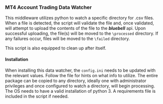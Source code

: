 ### MT4 Account Trading Data Watcher

This middleware utilizes python to watch a specific directory for .csv files. When a file is detected, the script will validate the file and, once validated, will attempt to upload the contents of the file to
the ***bluebell*** api. Upon successful uploading, the file(s) will be moved to the `\processed` directory. If any failures occur, files will be moved to the `\failed` directory.

This script is also equipped to clean up after itself.

#### Installation
When installing this data watcher, the `config.ini` needs to be updated with the relevant values. Follow the file for hints on what info to utilize. The entire package can be copied
to any directory, ideally one with administrator privileges and once configured to watch a directory, will begin processing. The OS needs to have a valid installation of python 3.
A requirements file is included in the script if needed.
